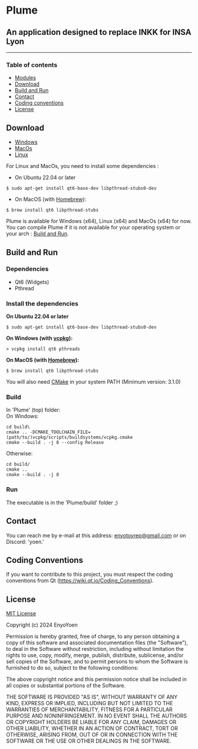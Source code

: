 # Plume
## An application designed to replace INKK for INSA Lyon
---
### Table of contents
 - [Modules](#modules)
 - [Download](#download)
 - [Build and Run](#build-and-run)
 - [Contact](#contact)
 - [Coding conventions](#coding-conventions)
 - [License](#license)

## Download
- [Windows](https://nightly.link/EnyoYoen/Plume/workflows/build-windows/master/Plume%20-%20Windows%20x64.zip)
- [MacOs](https://nightly.link/EnyoYoen/Plume/workflows/build-macos/master/Plume%20-%20MacOs%20x64.zip)
- [Linux](https://nightly.link/EnyoYoen/Plume/workflows/build-linux/master/Plume%20-%20Linux%20x64.zip) 

For Linux and MacOs, you need to install some dependencies :  
- On Ubuntu 22.04 or later
```shell
$ sudo apt-get install qt6-base-dev libpthread-stubs0-dev
```
- On MacOS (with [Homebrew](https://brew.sh/index)):
```shell
$ brew install qt6 libpthread-stubs
```

Plume is available for Windows (x64), Linux (x64) and MacOs (x64) for now.  
You can compile Plume if it is not available for your operating system or your arch : [Build and Run](#build-and-run).

## Build and Run
### Dependencies
- Qt6 (Widgets)
- Pthread

### Install the dependencies
**On Ubuntu 22.04 or later**
```shell
$ sudo apt-get install qt6-base-dev libpthread-stubs0-dev
```

**On Windows (with [vcpkg](https://github.com/microsoft/vcpkg/#quick-start-windows)):**
```shell
> vcpkg install qt6 pthreads
```

**On MacOS (with [Homebrew](https://brew.sh/index)):**
```shell
$ brew install qt6 libpthread-stubs
```

You will also need [CMake](https://cmake.org/download/) in your system PATH (Minimum version: 3.1.0)
### Build
In 'Plume' (top) folder:  
On Windows:  
```shell
cd build\
cmake .. -DCMAKE_TOOLCHAIN_FILE=(path/to/)vcpkg/scripts/buildsystems/vcpkg.cmake
cmake --build . -j 8 --config Release
```
Otherwise:
```shell
cd build/
cmake .. 
cmake --build . -j 8
```
### Run
The executable is in the 'Plume/build' folder ;)  

## Contact
You can reach me by e-mail at this address: enyotoyrep@gmail.com or on Discord: 'yoen.'

## Coding Conventions
If you want to contribute to this project, you must respect the coding conventions from Qt (https://wiki.qt.io/Coding_Conventions).

## License
[MIT License](https://en.wikipedia.org/wiki/MIT_License)

Copyright (c) 2024 EnyoYoen

Permission is hereby granted, free of charge, to any person obtaining a copy
of this software and associated documentation files (the "Software"), to deal
in the Software without restriction, including without limitation the rights
to use, copy, modify, merge, publish, distribute, sublicense, and/or sell
copies of the Software, and to permit persons to whom the Software is
furnished to do so, subject to the following conditions:

The above copyright notice and this permission notice shall be included in all
copies or substantial portions of the Software.

THE SOFTWARE IS PROVIDED "AS IS", WITHOUT WARRANTY OF ANY KIND, EXPRESS OR
IMPLIED, INCLUDING BUT NOT LIMITED TO THE WARRANTIES OF MERCHANTABILITY,
FITNESS FOR A PARTICULAR PURPOSE AND NONINFRINGEMENT. IN NO EVENT SHALL THE
AUTHORS OR COPYRIGHT HOLDERS BE LIABLE FOR ANY CLAIM, DAMAGES OR OTHER
LIABILITY, WHETHER IN AN ACTION OF CONTRACT, TORT OR OTHERWISE, ARISING FROM,
OUT OF OR IN CONNECTION WITH THE SOFTWARE OR THE USE OR OTHER DEALINGS IN THE
SOFTWARE.

